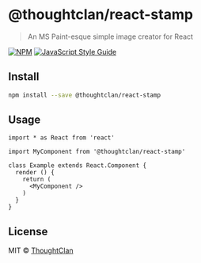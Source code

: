 # @thoughtclan/react-stamp

> An MS Paint-esque simple image creator for React

[![NPM](https://img.shields.io/npm/v/@thoughtclan/react-stamp.svg)](https://www.npmjs.com/package/@thoughtclan/react-stamp) [![JavaScript Style Guide](https://img.shields.io/badge/code_style-standard-brightgreen.svg)](https://standardjs.com)

## Install

```bash
npm install --save @thoughtclan/react-stamp
```

## Usage

```tsx
import * as React from 'react'

import MyComponent from '@thoughtclan/react-stamp'

class Example extends React.Component {
  render () {
    return (
      <MyComponent />
    )
  }
}
```

## License

MIT © [ThoughtClan](https://github.com/ThoughtClan)
